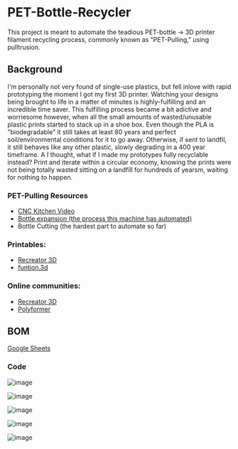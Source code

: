# PET-Bottle-Recycler
This project is meant to automate the teadious PET-bottle -> 3D printer filament recycling process, commonly known as "PET-Pulling," using pulltrusion.

## Background 
I'm personally not very found of single-use plastics, but fell inlove with rapid prototyping the moment I got my first 3D printer. Watching your designs being brought to life in a matter of minutes is highly-fulfilling and an incredible time saver. This fulfilling process became a bit adictive and worriesome however, when all the small amounts of wasted/unusable plastic prints started to stack up in a shoe box. Even though the PLA is "biodegradable" it still takes at least 80 years and perfect soil/environmental conditions for it to go away. Otherwise, if sent to landfil, it still behaves like any other plastic, slowly degrading in a 400 year timeframe. 
A
I thought, what if I made my prototypes fully recyclable instead? 
Print and iterate within a circular economy, knowing the prints were not being totally wasted sitting on a landfill for hundreds of yearsm, waiting for nothing to happen.

### PET-Pulling Resources 
- [CNC Kitchen Video](https://www.youtube.com/watch?v=N06FWr06iOI)
- [Bottle expansion (the process this machine has automated)](https://www.youtube.com/watch?v=xf8QNsDyYhE)
- Bottle Cutting (the hardest part to automate so far)

### Printables: 
- [Recreator 3D](https://www.printables.com/model/179820-the-recreator-3d-mk5kit-ender3-diy-3d-printer-fila)
- [funtion.3d](https://www.printables.com/@function3d)

### Online communities:
- [Recreator 3D](https://discord.gg/jwyxvpSK)
- [Polyformer](https://discord.gg/QkczNAeE)

## BOM
[Google Sheets](https://docs.google.com/spreadsheets/d/1O_pJlcNmvoCJK8XPin97Yl5kds8EvCdPII7h_A2TWiM/edit?gid=0#gid=0)


### Code

![image](https://github.com/user-attachments/assets/e06c1896-667e-4401-8044-71455b94d34b)

![image](https://github.com/user-attachments/assets/6c8c6a1f-3834-42d0-b46f-9de8d0ae8431)

![image](https://github.com/user-attachments/assets/6f958cd6-d4ad-4a85-b3c5-b9d49d7c2cd4)

![image](https://github.com/user-attachments/assets/d2438c79-360a-4039-8ee3-c3c59162be0f)

![image](https://github.com/user-attachments/assets/418dd546-9938-40d5-bde0-82aaaecf22d5)







